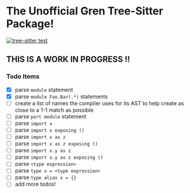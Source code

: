# The Unofficial Gren Tree-Sitter Package!

[![tree-sitter test](https://github.com/MaeBrooks/tree-sitter-gren/actions/workflows/tree-sitter-test%20.yml/badge.svg?branch=main)](https://github.com/MaeBrooks/tree-sitter-gren/actions/workflows/tree-sitter-test%20.yml)

## THIS IS A WORK IN PROGRESS !!

### Todo Items
- [x] parse `module` statement
- [x] parse `module Foo.Bar(.*)` statements
- [ ] create a list of names the compiler uses for its AST to help create as close to a 1-1 match as possible
- [ ] parse `port module` statement
- [ ] parse `import x`
- [ ] parse `import x exposing ()`
- [ ] parse `import x as z`
- [ ] parse `import x as z exposing ()`
- [ ] parse `import x.y as z`
- [ ] parse `import x.y as z exposing ()`
- [ ] parse `<type expression>`
- [ ] parse `type x = <type expression>`
- [ ] parse `type alias x = {}`
- [ ] add more todos!
